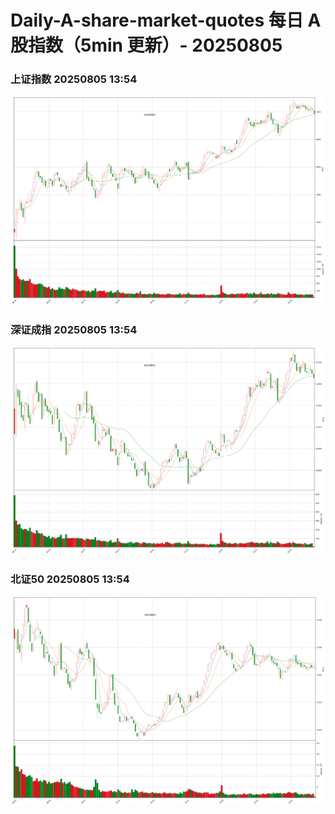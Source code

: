 
# Daily-A-share-market-quotes 每日 A 股指数（5min 更新）- 20250805

### 上证指数 20250805 13:54
![](./fig/2025/8/20250805-sh000001.png)

### 深证成指 20250805 13:54
![](./fig/2025/8/20250805-sz399001.png)

### 北证50 20250805 13:54
![](./fig/2025/8/20250805-bj899050.png)
